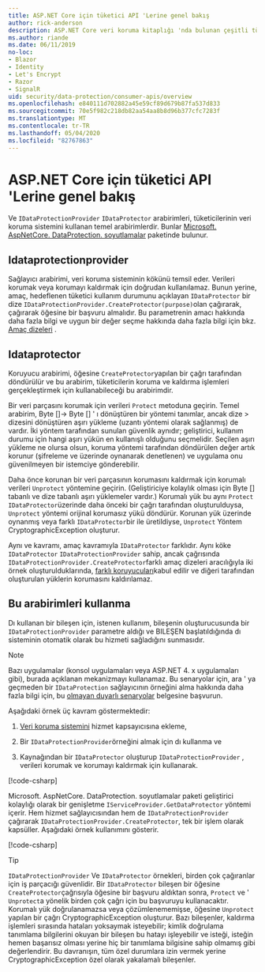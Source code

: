 ```yaml
---
title: ASP.NET Core için tüketici API 'Lerine genel bakış
author: rick-anderson
description: ASP.NET Core veri koruma kitaplığı 'nda bulunan çeşitli tüketici API 'Lerine ilişkin kısa bir genel bakış alın.
ms.author: riande
ms.date: 06/11/2019
no-loc:
- Blazor
- Identity
- Let's Encrypt
- Razor
- SignalR
uid: security/data-protection/consumer-apis/overview
ms.openlocfilehash: e840111d702882a45e59cf89d679b87fa537d833
ms.sourcegitcommit: 70e5f982c218db82aa54aa8b8d96b377cfc7283f
ms.translationtype: MT
ms.contentlocale: tr-TR
ms.lasthandoff: 05/04/2020
ms.locfileid: "82767863"
---
```

# <a name="consumer-apis-overview-for-aspnet-core"></a>ASP.NET Core için tüketici API 'Lerine genel bakış

Ve `IDataProtectionProvider` `IDataProtector` arabirimleri, tüketicilerinin veri koruma sistemini kullanan temel arabirimlerdir. Bunlar [Microsoft. AspNetCore. DataProtection. soyutlamalar](https://www.nuget.org/packages/Microsoft.AspNetCore.DataProtection.Abstractions/) paketinde bulunur.

## <a name="idataprotectionprovider"></a>Idataprotectionprovider

Sağlayıcı arabirimi, veri koruma sisteminin kökünü temsil eder. Verileri korumak veya korumayı kaldırmak için doğrudan kullanılamaz. Bunun yerine, amaç, hedeflenen tüketici kullanım durumunu açıklayan `IDataProtector` bir dize `IDataProtectionProvider.CreateProtector(purpose)`olan çağırarak, çağırarak öğesine bir başvuru almalıdır. Bu parametrenin amacı hakkında daha fazla bilgi ve uygun bir değer seçme hakkında daha fazla bilgi için bkz. [Amaç dizeleri](xref:security/data-protection/consumer-apis/purpose-strings) .

## <a name="idataprotector"></a>Idataprotector

Koruyucu arabirimi, öğesine `CreateProtector`yapılan bir çağrı tarafından döndürülür ve bu arabirim, tüketicilerin koruma ve kaldırma işlemleri gerçekleştirmek için kullanabileceği bu arabirimdir.

Bir veri parçasını korumak için verileri `Protect` metoduna geçirin. Temel arabirim, Byte []-> Byte [] ' ı dönüştüren bir yöntemi tanımlar, ancak dize > dizesini dönüştüren aşırı yükleme (uzantı yöntemi olarak sağlanmış) de vardır. İki yöntem tarafından sunulan güvenlik aynıdır; geliştirici, kullanım durumu için hangi aşırı yükün en kullanışlı olduğunu seçmelidir. Seçilen aşırı yükleme ne olursa olsun, koruma yöntemi tarafından döndürülen değer artık korunur (şifreleme ve üzerinde oynanarak denetlenen) ve uygulama onu güvenilmeyen bir istemciye gönderebilir.

Daha önce korunan bir veri parçasının korumasını kaldırmak için korumalı verileri `Unprotect` yöntemine geçirin. (Geliştiriciye kolaylık olması için Byte [] tabanlı ve dize tabanlı aşırı yüklemeler vardır.) Korumalı yük bu aynı `Protect` `IDataProtector`üzerinde daha önceki bir çağrı tarafından oluşturulduysa, `Unprotect` yöntemi orijinal korumasız yükü döndürür. Korunan yük üzerinde oynanmış veya farklı `IDataProtector`bir ile üretildiyse, `Unprotect` Yöntem CryptographicException oluşturur.

Aynı ve kavramı, amaç kavramıyla `IDataProtector` farklıdır. Aynı köke `IDataProtector` `IDataProtectionProvider` sahip, ancak çağrısında `IDataProtectionProvider.CreateProtector`farklı amaç dizeleri aracılığıyla iki örnek oluşturulduklarında, [farklı koruyucuları](xref:security/data-protection/consumer-apis/purpose-strings)kabul edilir ve diğeri tarafından oluşturulan yüklerin korumasını kaldırılamaz.

## <a name="consuming-these-interfaces"></a>Bu arabirimleri kullanma

Dı kullanan bir bileşen için, istenen kullanım, bileşenin oluşturucusunda bir `IDataProtectionProvider` parametre aldığı ve BILEŞEN başlatıldığında dı sisteminin otomatik olarak bu hizmeti sağladığını sunmasıdır.

> [!NOTE]
> Bazı uygulamalar (konsol uygulamaları veya ASP.NET 4. x uygulamaları gibi), burada açıklanan mekanizmayı kullanamaz. Bu senaryolar için, ara ' ya geçmeden bir `IDataProtection` sağlayıcının örneğini alma hakkında daha fazla bilgi için, bu [olmayan duyarlı senaryolar](xref:security/data-protection/configuration/non-di-scenarios) belgesine başvurun.

Aşağıdaki örnek üç kavram göstermektedir:

1. [Veri koruma sistemini](xref:security/data-protection/configuration/overview) hizmet kapsayıcısına ekleme,

2. Bir `IDataProtectionProvider`örneğini almak için dı kullanma ve

3. Kaynağından bir `IDataProtector` oluşturup `IDataProtectionProvider` , verileri korumak ve korumayı kaldırmak için kullanarak.

[!code-csharp[](../using-data-protection/samples/protectunprotect.cs?highlight=26,34,35,36,37,38,39,40)]

Microsoft. AspNetCore. DataProtection. soyutlamalar paketi geliştirici kolaylığı olarak bir genişletme `IServiceProvider.GetDataProtector` yöntemi içerir. Hem hizmet sağlayıcısından hem de `IDataProtectionProvider` çağırarak `IDataProtectionProvider.CreateProtector`, tek bir işlem olarak kapsüller. Aşağıdaki örnek kullanımını gösterir.

[!code-csharp[](./overview/samples/getdataprotector.cs?highlight=15)]

>[!TIP]
> `IDataProtectionProvider` Ve `IDataProtector` örnekleri, birden çok çağıranlar için iş parçacığı güvenlidir. Bir `IDataProtector` bileşen bir öğesine `CreateProtector`çağrısıyla öğesine bir başvuru aldıktan sonra, `Protect` ve ' `Unprotect`a yönelik birden çok çağrı için bu başvuruyu kullanacaktır. Korumalı yük doğrulanamazsa veya çözümlenememişse, öğesine `Unprotect` yapılan bir çağrı CryptographicException oluşturur. Bazı bileşenler, kaldırma işlemleri sırasında hataları yoksaymak isteyebilir; kimlik doğrulama tanımlama bilgilerini okuyan bir bileşen bu hatayı işleyebilir ve isteği, isteğin hemen başarısız olması yerine hiç bir tanımlama bilgisine sahip olmamış gibi değerlendirir. Bu davranışın, tüm özel durumlara izin vermek yerine CryptographicException özel olarak yakalamalı bileşenler.

